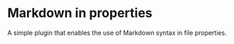 # Markdown in properties

A simple plugin that enables the use of Markdown syntax in file properties.
